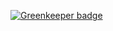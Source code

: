
[![Greenkeeper badge](https://badges.greenkeeper.io/MarcelMichau/home-page.svg)](https://greenkeeper.io/)
